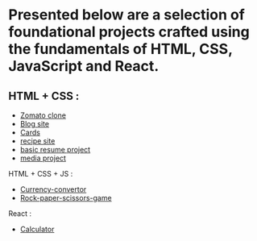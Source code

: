 # Presented below are a selection of foundational projects crafted using the fundamentals of HTML, CSS, JavaScript and React.

## HTML + CSS : 
- [Zomato clone](https://github.com/Harshtayal2005/Projects/tree/main/Projects/Zomato_clone)
- [Blog site](https://github.com/Harshtayal2005/Projects/tree/main/Projects/Blog_site)
- [Cards](https://github.com/Harshtayal2005/Projects/tree/main/Projects/Cards)
- [recipe site](https://github.com/Harshtayal2005/Projects/tree/main/Projects/Recipe_site)
- [basic resume project](https://github.com/Harshtayal2005/Projects/tree/main/Projects/Basic_resume)
- [media project](https://github.com/Harshtayal2005/Projects/tree/main/Projects/media)

HTML + CSS + JS :
- [Currency-convertor](https://github.com/Harshtayal2005/Projects/tree/main/Projects/Currency_convertor)
- [Rock-paper-scissors-game](https://github.com/Harshtayal2005/Projects/tree/main/Projects/RPS_game)

React : 
- [Calculator](https://github.com/Harshtayal2005/Projects/tree/main/Projects/Calculator)




